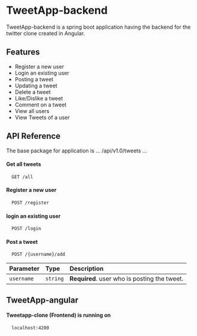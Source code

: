 
# TweetApp-backend

TweetApp-backend is a spring boot application having the backend for the twitter clone created in Angular.

## Features

- Register a new user
- Login an existing user
- Posting a tweet 
- Updating a tweet
- Delete a tweet
- Like/Dislike a tweet
- Comment on a tweet
- View all users
- View Tweets of a user



## API Reference

The base package for application is 
...
/api/v1.0/tweets
...
#### Get all tweets

```
  GET /all
```

#### Register a new user

```
  POST /register
```

#### login an existing user

```
  POST /login
```

#### Post a tweet

```
  POST /{username}/add
```

| Parameter | Type     | Description                       |
| :-------- | :------- | :-------------------------------- |
| `username`      | `string` | **Required**. user who is posting the tweet. |







## TweetApp-angular

#### Tweetapp-clone (Frontend) is  running on

```
  localhost:4200
```

